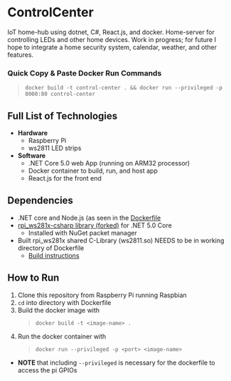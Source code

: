 # ControlCenter
IoT home-hub using dotnet, C#, React.js, and docker.
Home-server for controlling LEDs and other home devices. Work in progress; for future I hope to integrate a home security system, calendar, weather, and other features.

### Quick Copy & Paste Docker Run Commands
> `docker build -t control-center . && docker run --privileged -p 8000:80 control-center`

## Full List of Technologies
* **Hardware**
  * Raspberry Pi
  * ws2811 LED strips
* **Software**
  * .NET Core 5.0 web App (running on ARM32 processor)
  * Docker container to build, run, and host app
  * React.js for the front end 
## Dependencies
* .NET core and Node.js (as seen in the [Dockerfile](https://github.com/canadrian72/ControlCenter/blob/master/Dockerfile)
* [rpi_ws281x-csharp library (forked)](https://github.com/d8ahazard/rpi-ws281x-csharp/) for .NET 5.0 Core
  * Installed with NuGet packet manager
* Built rpi_ws281x shared C-Library (ws2811.so) NEEDS to be in working directory of Dockerfile 
  * [Build instructions](https://github.com/d8ahazard/rpi-ws281x-csharp/tree/master/lib) 
## How to Run
1. Clone this repository from Raspberry Pi running Raspbian
2. `cd` into directory with Dockerfile
3. Build the docker image with
    > `docker build -t <image-name> .`
4. Run the docker container with
    > `docker run --privileged -p <port> <image-name>`
  * **NOTE** that including `--privileged` is necessary for the dockerfile to access the pi GPIOs

